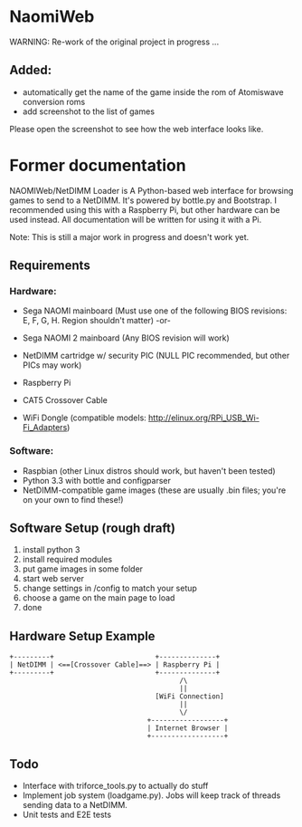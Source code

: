 NaomiWeb
========

WARNING: Re-work of the original project in progress ...

Added:
------

 * automatically get the name of the game inside the rom of Atomiswave conversion roms
 * add screenshot to the list of games
 
Please open the screenshot to see how the web interface looks like.
 
 
 
 
Former documentation
====================

NAOMIWeb/NetDIMM Loader is A Python-based web interface for browsing games to send to a NetDIMM.
It's powered by bottle.py and Bootstrap. I recommended using this with a Raspberry Pi, but
other hardware can be used instead. All documentation will be written for using it with a Pi.

Note: This is still a major work in progress and doesn't work yet.

Requirements
------------
### Hardware:
 * Sega NAOMI mainboard (Must use one of the following BIOS revisions: E, F, G, H. Region shouldn't matter)
 -or-
 * Sega NAOMI 2 mainboard (Any BIOS revision will work)

 * NetDIMM cartridge w/ security PIC (NULL PIC recommended, but other PICs may work)
 * Raspberry Pi
 * CAT5 Crossover Cable
 * WiFi Dongle (compatible models: http://elinux.org/RPi_USB_Wi-Fi_Adapters)

### Software:
 * Raspbian (other Linux distros should work, but haven't been tested)
 * Python 3.3 with bottle and configparser
 * NetDIMM-compatible game images (these are usually .bin files; you're on your own to find these!)

Software Setup (rough draft)
----------------------------
1. install python 3
2. install required modules
3. put game images in some folder
4. start web server
5. change settings in /config to match your setup
6. choose a game on the main page to load
7. done

Hardware Setup Example
----------------------
	+---------+                         +--------------+
	| NetDIMM | <==[Crossover Cable]==> | Raspberry Pi |
	+---------+                         +--------------+
	                                          /\
	                                          ||
	                                    [WiFi Connection]
	                                          ||
	                                          \/
	                                  +------------------+
	                                  | Internet Browser |
	                                  +------------------+
Todo
----
 * Interface with triforce_tools.py to actually do stuff
 * Implement job system (loadgame.py). Jobs will keep track of threads sending data to a NetDIMM.
 * Unit tests and E2E tests
